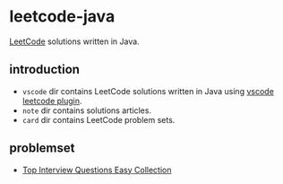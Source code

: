 # leetcode-java

[LeetCode][leetcode-problems] solutions written in Java.

## introduction

* `vscode` dir contains LeetCode solutions written in Java using [vscode leetcode plugin][vscode-leetcode-plugin].
* `note` dir contains solutions articles.
* `card` dir contains LeetCode problem sets.

## problemset

* [Top Interview Questions Easy Collection](./card/top-interview-questions-easy.md)

[leetcode-problems]: https://leetcode.com/problemset/all/
[vscode-leetcode-plugin]: https://marketplace.visualstudio.com/items?itemName=shengchen.vscode-leetcode

